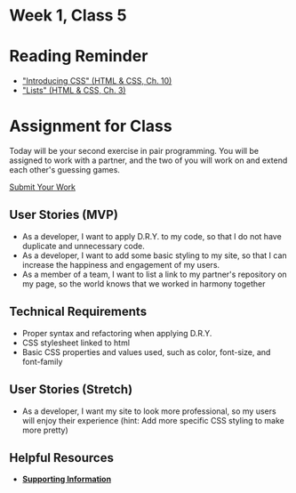# Week 1, Class 5

# Reading Reminder
* ["Introducing CSS" (HTML & CSS, Ch. 10)](https://canvas.instructure.com/courses/990777/assignments/4229966)
* ["Lists" (HTML & CSS, Ch. 3)](https://canvas.instructure.com/courses/990777/assignments/4229977)

# Assignment for Class
Today will be your second exercise in pair programming. You will be assigned to work with a partner, and the two of you will work on and extend each other's guessing games.

[Submit Your Work](https://canvas.instructure.com/courses/990777/assignments/4229999)

## User Stories (MVP)
 - As a developer, I want to apply D.R.Y. to my code, so that I do not have duplicate and unnecessary code.
 - As a developer, I want to add some basic styling to my site, so that I can increase the happiness and engagement of my users.
 - As a member of a team, I want to list a link to my partner's repository on my page, so the world knows that we worked in harmony together

## Technical Requirements
 - Proper syntax and refactoring when applying D.R.Y.
 - CSS stylesheet linked to html
 - Basic CSS properties and values used, such as color, font-size, and font-family

## User Stories (Stretch)
 - As a developer, I want my site to look more professional, so my users will enjoy their experience (hint: Add more specific CSS styling to make more pretty)

## Helpful Resources
- [**Supporting Information**](support.md)
